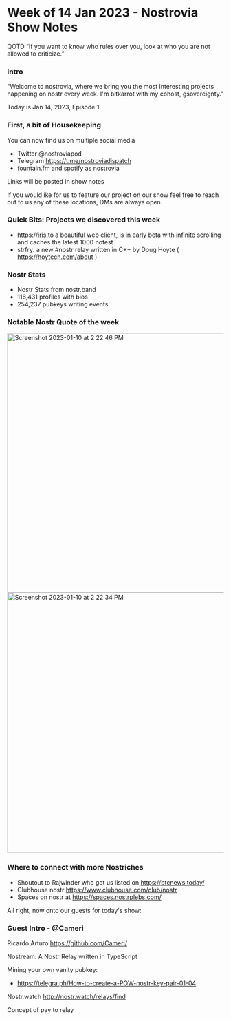 
# Week of 14 Jan 2023 - Nostrovia Show Notes

QOTD
“If you want to know who rules over you, look at who you are not allowed to criticize.” 

### intro

"Welcome to nostrovia, where we bring you the most interesting projects happening on nostr every week. I'm bitkarrot with my cohost, gsovereignty."

Today is Jan 14, 2023, Episode 1. 

### First, a bit of Housekeeping

You can now find us on multiple social media

- Twitter @nostroviapod
- Telegram https://t.me/nostroviadispatch
- fountain.fm and spotify as nostrovia

Links will be posted in show notes

If you would ike for us to feature our project on our show feel free to reach out to us any of these locations, DMs are always open. 

### Quick Bits: Projects we discovered this week

- https://iris.to a beautiful web client, is in early beta with infinite scrolling and caches the latest 1000 notest
- strfry: a new #nostr relay written in C++ by Doug Hoyte ( https://hoytech.com/about ) 

### Nostr Stats

- Nostr Stats from nostr.band
- 116,431 profiles with bios
- 254,237 pubkeys writing events.


### Notable Nostr Quote of the week
<img width="603" alt="Screenshot 2023-01-10 at 2 22 46 PM" src="https://user-images.githubusercontent.com/73979971/212161432-8ceb5920-7ed4-4fa7-a7ee-3b7d95757144.png">


<img width="605" alt="Screenshot 2023-01-10 at 2 22 34 PM" src="https://user-images.githubusercontent.com/73979971/212161478-b125725f-5a15-4da9-93cd-022edca813cd.png">


### Where to connect with more Nostriches

- Shoutout to Rajwinder who got us listed on https://btcnews.today/
- Clubhouse nostr https://www.clubhouse.com/club/nostr
- Spaces on nostr at https://spaces.nostrplebs.com/


All right, now onto our guests for today's show:

### Guest Intro - @Cameri  

Ricardo Arturo
https://github.com/Cameri/

Nostream: A Nostr Relay written in TypeScript  

Mining your own vanity pubkey:
- https://telegra.ph/How-to-create-a-POW-nostr-key-pair-01-04

Nostr.watch 
http://nostr.watch/relays/find

Concept of pay to relay

